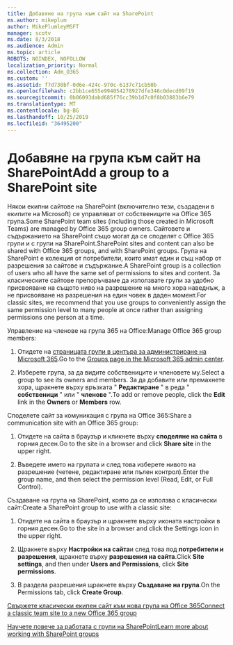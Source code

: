```yaml
---
title: Добавяне на група към сайт на SharePoint
ms.author: mikeplum
author: MikePlumleyMSFT
manager: scotv
ms.date: 8/3/2018
ms.audience: Admin
ms.topic: article
ROBOTS: NOINDEX, NOFOLLOW
localization_priority: Normal
ms.collection: Adm_O365
ms.custom: ''
ms.assetid: f7d730bf-0d6e-424c-970c-6137c71cb50b
ms.openlocfilehash: c2bb1ce655e994054278927dfe346c0decd09f19
ms.sourcegitcommit: 0b06093dabd685f76cc39b1d7c0f8b03883b6e79
ms.translationtype: MT
ms.contentlocale: bg-BG
ms.lasthandoff: 10/25/2019
ms.locfileid: "36495200"
---
```

# <a name="add-a-group-to-a-sharepoint-site"></a><span data-ttu-id="310e9-102">Добавяне на група към сайт на SharePoint</span><span class="sxs-lookup"><span data-stu-id="310e9-102">Add a group to a SharePoint site</span></span>

<span data-ttu-id="310e9-103">Някои екипни сайтове на SharePoint (включително тези, създадени в екипите на Microsoft) се управляват от собствениците на Office 365 група.</span><span class="sxs-lookup"><span data-stu-id="310e9-103">Some SharePoint team sites (including those created in Microsoft Teams) are managed by Office 365 group owners.</span></span> <span data-ttu-id="310e9-104">Сайтовете и съдържанието на SharePoint също могат да се споделят с Office 365 групи и с групи на SharePoint.</span><span class="sxs-lookup"><span data-stu-id="310e9-104">SharePoint sites and content can also be shared with Office 365 groups, and with SharePoint groups.</span></span> <span data-ttu-id="310e9-105">Група на SharePoint е колекция от потребители, които имат един и същ набор от разрешения за сайтове и съдържание.</span><span class="sxs-lookup"><span data-stu-id="310e9-105">A SharePoint group is a collection of users who all have the same set of permissions to sites and content.</span></span> <span data-ttu-id="310e9-106">За класическите сайтове препоръчваме да използвате групи за удобно присвояване на същото ниво на разрешение на много хора наведнъж, а не присвояване на разрешения на един човек в даден момент.</span><span class="sxs-lookup"><span data-stu-id="310e9-106">For classic sites, we recommend that you use groups to conveniently assign the same permission level to many people at once rather than assigning permissions one person at a time.</span></span>
  
<span data-ttu-id="310e9-107">Управление на членове на група 365 на Office:</span><span class="sxs-lookup"><span data-stu-id="310e9-107">Manage Office 365 group members:</span></span>
  
1. <span data-ttu-id="310e9-108">Отидете на [страницата групи в центъра за администриране на Microsoft 365](https://portal.office.com/adminportal/home#/groups).</span><span class="sxs-lookup"><span data-stu-id="310e9-108">Go to the [Groups page in the Microsoft 365 admin center](https://portal.office.com/adminportal/home#/groups).</span></span>
    
2. <span data-ttu-id="310e9-109">Изберете група, за да видите собствениците и членовете му.</span><span class="sxs-lookup"><span data-stu-id="310e9-109">Select a group to see its owners and members.</span></span> <span data-ttu-id="310e9-110">За да добавите или премахнете хора, щракнете върху връзката " **Редактиране** " в реда " **собственици** " или " **членове** ".</span><span class="sxs-lookup"><span data-stu-id="310e9-110">To add or remove people, click the **Edit** link in the **Owners** or **Members** row.</span></span> 
    
<span data-ttu-id="310e9-111">Споделете сайт за комуникация с група на Office 365:</span><span class="sxs-lookup"><span data-stu-id="310e9-111">Share a communication site with an Office 365 group:</span></span>
  
1. <span data-ttu-id="310e9-112">Отидете на сайта в браузър и кликнете върху **споделяне на сайта** в горния десен.</span><span class="sxs-lookup"><span data-stu-id="310e9-112">Go to the site in a browser and click **Share site** in the upper right.</span></span> 
    
2. <span data-ttu-id="310e9-113">Въведете името на групата и след това изберете нивото на разрешение (четене, редактиране или пълен контрол).</span><span class="sxs-lookup"><span data-stu-id="310e9-113">Enter the group name, and then select the permission level (Read, Edit, or Full Control).</span></span>
    
<span data-ttu-id="310e9-114">Създаване на група на SharePoint, която да се използва с класически сайт:</span><span class="sxs-lookup"><span data-stu-id="310e9-114">Create a SharePoint group to use with a classic site:</span></span>
  
1. <span data-ttu-id="310e9-115">Отидете на сайта в браузър и щракнете върху иконата настройки в горния десен.</span><span class="sxs-lookup"><span data-stu-id="310e9-115">Go to the site in a browser and click the Settings icon in the upper right.</span></span>
    
2. <span data-ttu-id="310e9-116">Щракнете върху **Настройки на сайта**и след това под **потребители и разрешения**, щракнете върху **разрешения на сайта**.</span><span class="sxs-lookup"><span data-stu-id="310e9-116">Click **Site settings**, and then under **Users and Permissions**, click **Site permissions**.</span></span>
    
3. <span data-ttu-id="310e9-117">В раздела разрешения щракнете върху **Създаване на група**.</span><span class="sxs-lookup"><span data-stu-id="310e9-117">On the Permissions tab, click **Create Group**.</span></span>
    
[<span data-ttu-id="310e9-118">Свържете класически екипен сайт към нова група на Office 365</span><span class="sxs-lookup"><span data-stu-id="310e9-118">Connect a classic team site to a new Office 365 group</span></span>](https://go.microsoft.com/fwlink/?linkid=2008654)
  
[<span data-ttu-id="310e9-119">Научете повече за работата с групи на SharePoint</span><span class="sxs-lookup"><span data-stu-id="310e9-119">Learn more about working with SharePoint groups</span></span>](https://go.microsoft.com/fwlink/?linkid=874658)
  

